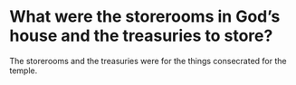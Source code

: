 # What were the storerooms in God’s house and the treasuries to store?

The storerooms and the treasuries were for the things consecrated for the temple.
